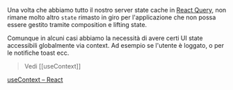 Una volta che abbiamo tutto il nostro server state cache in [React Query](5%20-%20Cache%20management%20-%20React%20Query.md), non rimane molto altro `state` rimasto in giro per l'applicazione che non possa essere gestito tramite composition e lifting state.

Comunque in alcuni casi abbiamo la necessità di avere certi UI state accessibili globalmente via context. Ad esempio se l'utente è loggato, o per le notifiche toast ecc.

>Vedi [[useContext]]

[useContext – React](https://react.dev/reference/react/useContext)